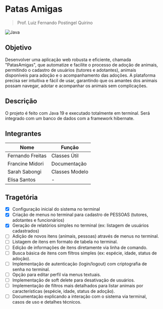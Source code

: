 # Patas Amigas

> Prof. Luiz Fernando Postingel Quirino

![Java](https://img.shields.io/badge/java-%23ED8B00.svg?style=for-the-badge&logo=openjdk&logoColor=white)

## Objetivo

Desenvolver uma aplicação web robusta e eficiente, chamada "PatasAmigas", que automatize e facilite o processo de adoção de animais, permitindo o cadastro de usuários (tutores e adotantes), animais disponíveis para adoção e o acompanhamento das adoções. A plataforma precisa ser intuitiva e fácil de usar, garantindo que os amantes dos animais possam navegar, adotar e acompanhar os animais sem complicações.

## Descrição

O projeto é feito com Java 19 e executado totalmente em terminal. Será integrado com um banco de dados com a framework hibernate.

## Integrantes

| Nome             | Função         |
| ---------------- | -------------- |
| Fernando Freitas | Classes Útil   |
| Francine Midori  | Documentação   |
| Sarah Sabongi    | Classes Modelo |
| Elisa Santos     | -              |

## Tragetória

- [x] Configuração inicial do sistema no terminal
- [x] Criação de menus no terminal para cadastro de PESSOAS (tutores, adotantes e funcionários)
- [x] Geração de relatórios simples no terminal (ex: listagem de usuários cadastrados)
- [ ] Adição de novos itens (animais, pessoas) através de menus no terminal.
- [ ] Listagem de itens em formato de tabela no terminal.
- [ ] Edição de informações de itens diretamente via linha de comando.
- [ ] Busca básica de itens com filtros simples (ex: espécie, idade, status de adoção).
- [ ] Implementação de autenticação (login/logout) com criptografia de senha no terminal.
- [ ] Opção para editar perfil via menus textuais.
- [ ] Implementação de soft delete para desativação de usuários.
- [ ] Implementação de filtros mais detalhados para listar animais por características (espécie, idade, status de adoção).
- [ ] Documentação explicando a interação com o sistema via terminal, casos de uso e detalhes técnicos.
